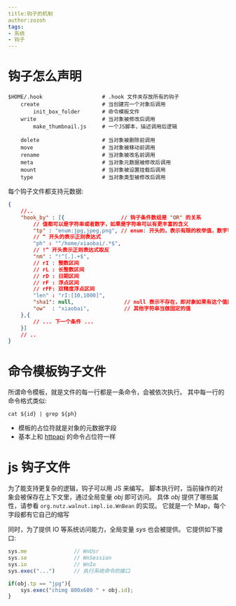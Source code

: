 ```yaml
---
title:钩子的机制
author:zozoh
tags:
- 系统
- 钩子
---
```


# 钩子怎么声明

```
$HOME/.hook                   # .hook 文件夹存放所有的钩子
    create                    # 当创建完一个对象后调用
        init_box_folder       # 命令模板文件
    write                     # 当对象被修改后调用
        make_thumbnail.js     # 一个JS脚本，描述调用后逻辑

    delete                    # 当对象被删除前调用
    move                      # 当对象被移动前调用
    rename                    # 当对象被改名前调用
    meta                      # 当对象元数据被修改后调用
    mount                     # 当对象被设置挂载后调用
    type                      # 当对象类型被修改后调用
```

每个钩子文件都支持元数据:

```json
{
    //..
    "hook_by" : [{                  // 钩子条件数组是 "OR" 的关系
        // 值都可以是字符串或者数字，如果是字符串可以有更丰富的含义
        "tp" : "enum:jpg,jpeg,png", // enum: 开头的，表示有限的枚举值，数字字符均可
        // ^ 开头的表示正则表达式
        "ph" : "^/home/xiaobai/.*$",
        // !^ 开头表示正则表达式取反
        "nm" : "!^[.].+$",
        // rI : 整数区间
        // rL : 长整数区间
        // rD : 日期区间
        // rF : 浮点区间
        // rFF: 双精度浮点区间 
        "len" : "rI:[10,1000]", 
        "sha1": null,                // null 表示不存在，即对象如果有这个值则为非匹配
        "ow"  : "xiaobai",           // 其他字符串当做固定的值
    },{
        // ... 下一个条件 ...
    }]
    // ..
}
```

# 命令模板钩子文件

所谓命令模板，就是文件的每一行都是一条命令，会被依次执行。
其中每一行的命令格式类似:

```
cat ${id} | grep ${ph}
```

* 模板的占位符就是对象的元数据字段
* 基本上和 [httpapi](httpapi.md) 的命令占位符一样

# js 钩子文件

为了能支持更复杂的逻辑，钩子可以用 JS 来编写。
脚本执行时，当前操作的对象会被保存在上下文里，通过全局变量 *obj* 即可访问。
具体 *obj* 提供了哪些属性，请参看 `org.nutz.walnut.impl.io.WnBean` 的实现。
它就是一个 Map，每个字段都有它自己的缩写

同时，为了提供 IO 等系统访问能力，全局变量 *sys* 也会被提供。 它提供如下接口:

```js
sys.me               // WnUsr
sys.se               // WnSession
sys.io               // WnIo
sys.exec("...")      // 执行系统命令的接口
```

```js
if(obj.tp == "jpg"){
    sys.exec("chimg 800x600 " + obj.id);
}
```












